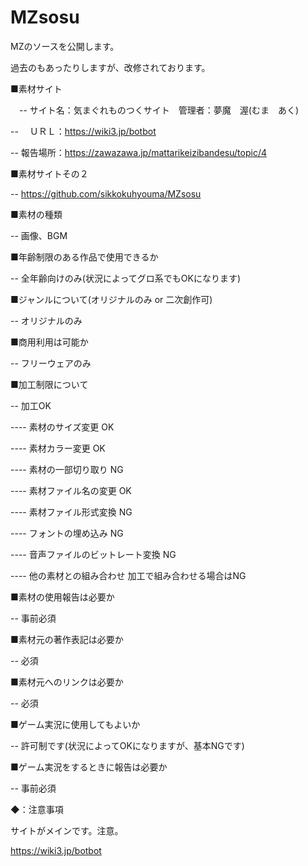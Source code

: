 # MZsosu
MZのソースを公開します。

過去のもあったりしますが、改修されております。

■素材サイト

　-- サイト名：気まぐれものつくサイト　管理者：夢魔　渥(むま　あく)

-- 　ＵＲＬ：https://wiki3.jp/botbot

--    報告場所：https://zawazawa.jp/mattarikeizibandesu/topic/4

■素材サイトその２

-- https://github.com/sikkokuhyouma/MZsosu

■素材の種類

-- 画像、BGM

■年齢制限のある作品で使用できるか

-- 全年齢向けのみ(状況によってグロ系でもOKになります)

■ジャンルについて(オリジナルのみ or 二次創作可)

-- オリジナルのみ

■商用利用は可能か

-- フリーウェアのみ

■加工制限について

-- 加工OK

----  素材のサイズ変更 OK

----  素材カラー変更 OK

----  素材の一部切り取り NG

----  素材ファイル名の変更 OK

----  素材ファイル形式変換 NG

----  フォントの埋め込み NG

----  音声ファイルのビットレート変換 NG

----  他の素材との組み合わせ 加工で組み合わせる場合はNG


■素材の使用報告は必要か

-- 事前必須

■素材元の著作表記は必要か

-- 必須

■素材元へのリンクは必要か

-- 必須

■ゲーム実況に使用してもよいか

-- 許可制です(状況によってOKになりますが、基本NGです)

■ゲーム実況をするときに報告は必要か

-- 事前必須
 
 ◆：注意事項

サイトがメインです。注意。

https://wiki3.jp/botbot

